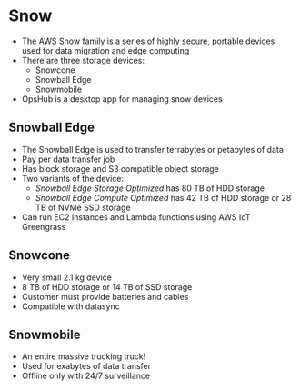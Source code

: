 # Snow

- The AWS Snow family is a series of highly secure, portable devices used for data migration and edge computing
- There are three storage devices:
    - Snowcone
    - Snowball Edge
    - Snowmobile
- OpsHub is a desktop app for managing snow devices

## Snowball Edge

- The Snowball Edge is used to transfer terrabytes or petabytes of data
- Pay per data transfer job
- Has block storage and S3 compatible object storage
- Two variants of the device:
    - *Snowball Edge Storage Optimized* has 80 TB of HDD storage
    - *Snowball Edge Compute Optimized* has 42 TB of HDD storage or 28 TB of NVMe SSD storage
- Can run EC2 Instances and Lambda functions using AWS IoT Greengrass

## Snowcone
- Very small 2.1 kg device
- 8 TB of HDD storage or 14 TB of SSD storage
- Customer must provide batteries and cables
- Compatible with datasync

## Snowmobile
- An entire massive trucking truck!
- Used for exabytes of data transfer
- Offline only with 24/7 surveillance

